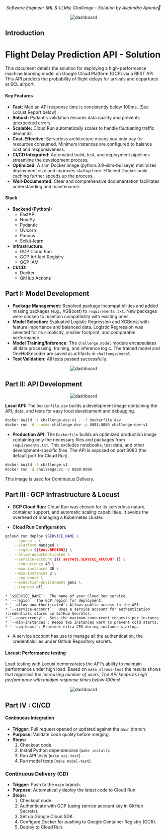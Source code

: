 <p align="center">
  <i align="center">Software Engineer (ML & LLMs) Challenge
  - Solution by Alejandro Aponte🚀</i>
</p>


<p align="center">
    <img src="https://github.com/user-attachments/assets/9e9a155b-6cf4-4604-974c-4657eaf0265c" alt="dashboard"/>
</p>


## Introduction

# Flight Delay Prediction API - Solution

This document details the solution for deploying a high-performance machine learning model on Google Cloud Platform (GCP) via a REST API. This API predicts the probability of flight delays for arrivals and departures at SCL airport.


#### Key Features

* **Fast:**  Median API response time is consistently below 100ms. (See Locust Report below)
* **Robust:**  Pydantic validation ensures data quality and prevents unexpected errors.
* **Scalable:** Cloud Run automatically scales to handle fluctuating traffic demands.
* **Cost-Effective:** Serverless architecture means you only pay for resources consumed. Minimum instances are configured to balance cost and responsiveness.
* **CI/CD Integrated:** Automated build, test, and deployment pipelines streamline the development process.
* **Optimized:** A slim Docker image (python:3.9-slim-bullseye) minimizes deployment size and improves startup time.  Efficient Docker build caching further speeds up the process.
* **Well-Documented:** Clear and comprehensive documentation facilitates understanding and maintenance.

#### Stack
* **Backend (Python):**
    * FastAPI
    * NumPy
    * Pydantic
    * Uvicorn
    * Pandas
    * Scikit-learn
* **Infrastructure:**
    * GCP Cloud Run
    * GCP Artifact Registry
    * GCP IAM
* **CI/CD:**
    * Docker
    * GitHub Actions

## Part I: Model Development

* **Package Management:** Resolved package incompatibilities and added missing packages (e.g., XGBoost) to `requirements.txt`.  New packages were chosen to maintain compatibility with existing ones.
* **Model Selection:** Evaluated Logistic Regression and XGBoost with feature importance and balanced data.  Logistic Regression was selected for its simplicity, smaller footprint, and comparable performance.
* **Model Training/Inference:**  The `challenge.model` module encapsulates all data processing, training, and inference logic.  The trained model and OneHotEncoder are saved as artifacts in `challenge/model`.
* **Test Validation:** All tests passed successfully.


<p align="center">
    <img src="https://github.com/user-attachments/assets/2f12a642-1c8a-4906-b001-62e55b375ecb
    " alt="dashboard"/>
</p>

## Part II: API Development

<p align="center">
    <img src="https://github.com/user-attachments/assets/b07da720-803e-4207-8ce9-1753ea66629d    
    " alt="dashboard"/>
</p>


**Local API:** The `Dockerfile.dev` builds a development image containing the API, data, and tests for easy local development and debugging.

```bash
docker build -t challenge-dev:v1 . -f Dockerfile.dev
docker run -d --name challenge-dev -p 8081:8080 challenge-dev:v1
```

* **Production API:** The `Dockerfile` builds an optimized production image containing only the necessary files and packages from `requirements.txt`.  This excludes notebooks, test data, and other development-specific files. The API is exposed on port 8080 (the default port for Cloud Run).

```bash
docker build -t challenge:v1 .
docker run -d challenge:v1 -p 8080:8080
```

This image is used for Continuous Delivery.


## Part III : GCP Infrastructure & Locust


* **GCP Cloud Run:** Cloud Run was chosen for its serverless nature, container support, and automatic scaling capabilities.  It avoids the overhead of managing a Kubernetes cluster.

* **Cloud Run Configuration:**

```bash
gcloud run deploy $SERVICE_NAME \
    --source . \
    --platform managed \
    --region ${{env.REGION}} \
    --allow-unauthenticated \
    --service-account ${{ secrets.SERVICE_ACCOUNT }} \
    --concurrency 40 \
    --max-instances 30 \
    --min-instances 2 \
    --cpu-boost \
    --execution-environment gen2 \
    --ingress all
```

    * `$SERVICE_NAME`:  The name of your Cloud Run service.
    * `--region`: The GCP region for deployment.
    * `--allow-unauthenticated`: Allows public access to the API.
    * `--service-account`:  Uses a service account for authentication (credentials stored in GitHub Secrets).
    * `--concurrency`:  Sets the maximum concurrent requests per instance.
    * `--min-instances`: Keeps two instances warm to prevent cold starts.
    * `--cpu-boost`: Provides extra CPU during instance startup.

* A service account has use to manage all the authentication, the credentials lies under Github Repository secrets.


#### Locust: Performance testing

Load testing with Locust demonstrates the API's ability to maintain performance under high load. Based on `make stress-test` the results shows that *regarless the increasing number of users, The API keeps its high performance with median response times below 100ms!*

<p align="center">
    <img src="https://github.com/user-attachments/assets/f2dcc54f-5a8e-481e-86e7-c7e81024ef71
    " alt="dashboard"/>
</p>

## Part IV : CI/CD



#### **Continuous Integration**

* **Trigger:** Pull request opened or updated against the `main` branch.
* **Purpose:** Validate code quality before merging.
* **Steps:**
  1. Checkout code.
  2. Install Python dependencies (`make install`).
  3. Run API tests (`make api-test`).
  4. Run model tests (`make model-test`).

### Continuous Delivery (CD)

* **Trigger:** Push to the `main` branch.
* **Purpose:** Automatically deploy the latest code to Cloud Run.
* **Steps:**
  1. Checkout code.
  2. Authenticate with GCP (using service account key in GitHub Secrets).
  3. Set up Google Cloud SDK.
  4. Configure Docker for pushing to Google Container Registry (GCR).
  5. Deploy to Cloud Run.

